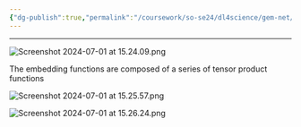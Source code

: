 ```yaml
---
{"dg-publish":true,"permalink":"/coursework/so-se24/dl4science/gem-net/embedding-function/","noteIcon":""}
---
```


---
![Screenshot 2024-07-01 at 15.24.09.png](/img/user/Attachments/Screenshot%202024-07-01%20at%2015.24.09.png)

The embedding functions are composed of a series of tensor product functions


![Screenshot 2024-07-01 at 15.25.57.png](/img/user/Attachments/Screenshot%202024-07-01%20at%2015.25.57.png)


![Screenshot 2024-07-01 at 15.26.24.png](/img/user/Attachments/Screenshot%202024-07-01%20at%2015.26.24.png)